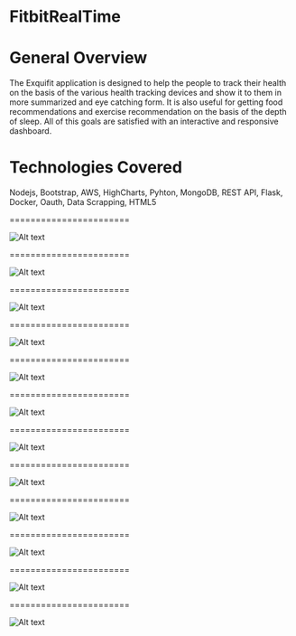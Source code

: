 # FitbitRealTime

General Overview
=======================

The Exquifit application is designed to help the people to track their health on the basis of the various health tracking devices and show it to them in more summarized and eye catching form. It is also useful for getting food recommendations and exercise recommendation on the basis of the depth of sleep. All of this goals are satisfied with an interactive and responsive dashboard.

Technologies Covered
=======================
Nodejs, Bootstrap, AWS, HighCharts, Pyhton, MongoDB, REST API, Flask, Docker, Oauth, Data Scrapping, HTML5

=======================

![Alt text](https://github.com/yasham1990/FitbitRealTime/blob/master/snapshots/Page-1-Image-1.png "Sign Up Screen")

=======================

![Alt text](https://github.com/yasham1990/FitbitRealTime/blob/master/snapshots/Page-2-Image-3.png "Sign Up Screen")

=======================

![Alt text](https://github.com/yasham1990/FitbitRealTime/blob/master/snapshots/Page-3-Image-7.png "Sign Up Screen")

=======================

![Alt text](https://github.com/yasham1990/FitbitRealTime/blob/master/snapshots/Page-3-Image-5.png "Sign Up Screen")

=======================

![Alt text](https://github.com/yasham1990/FitbitRealTime/blob/master/snapshots/Page-4-Image-8.png "Sign Up Screen")

=======================

![Alt text](https://github.com/yasham1990/FitbitRealTime/blob/master/snapshots/Page-5-Image-9.png "Sign Up Screen")

=======================

![Alt text](https://github.com/yasham1990/FitbitRealTime/blob/master/snapshots/Page-6-Image-11.png "Sign Up Screen")

=======================

![Alt text](https://github.com/yasham1990/FitbitRealTime/blob/master/snapshots/Page-6-Image-12.png "Sign Up Screen")

=======================

![Alt text](https://github.com/yasham1990/FitbitRealTime/blob/master/snapshots/Page-7-Image-13.png "Sign Up Screen")

=======================

![Alt text](https://github.com/yasham1990/FitbitRealTime/blob/master/snapshots/Page-9-Image-17.png "Sign Up Screen")

=======================

![Alt text](https://github.com/yasham1990/FitbitRealTime/blob/master/snapshots/Page-10-Image-19.png "Sign Up Screen")

=======================

![Alt text](https://github.com/yasham1990/FitbitRealTime/blob/master/snapshots/Page-10-Image-20.png "Sign Up Screen")
